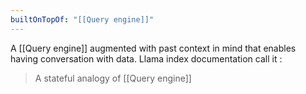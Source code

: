```yaml
---
builtOnTopOf: "[[Query engine]]"
---
```


A [[Query engine]] augmented with past context in mind that enables having conversation with data. Llama index documentation call it : 

> A stateful analogy of [[Query engine]]


